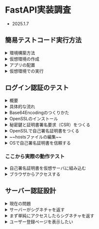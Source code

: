 
# FastAPI実装調査
- 2025.1.7

## 簡易テストコード実行方法

<details><summary>環境構築方法</summary>

### インストール
```bash
pip install fastapi uvicorn
```
</details>


<details><summary>仮想環境の作成</summary>

#### 仮想環境の作成

1. 実装調査パスを ```cmd``` で開く
```C:\Users\tensy\OneDrive\ドキュメント\okuma\お弁当注文システム\実装調査```
2. 仮想環境を作成
   ```python -m venv env```
</details>

<details><summary>アプリの配置</summary>

#### アプリの配置
3. 以下のappの含まれる```main.py```ファイルを配置する
```python
from fastapi import FastAPI

app = FastAPI()

@app.get("/")
def read_root():
    return {"message": "Hello World"}

@app.get("/items/{item_id}")
def read_item(item_id: int, q: str = None):
    return {"item_id": item_id, "q": q}
```
</details>

<details><summary>仮想環境での実行</summary>

#### 仮想環境での実行
4. 仮想環境をactivateする
   ```.\env\Scripts\activate```
5. コマンドプロンプトでサーバにプログラムをロードする。
   ```uvicorn main:app --reload```
6. ブラウザで URLに移動する。<br />
   ```http://127.0.0.1:8000```<br />
   ```http://127.0.0.1:8000/items/1?q=test```<br />
   ```http://127.0.0.1:8000/login/001?password=testPass```<br />
7. 終了する
    ```Ctrl + C```
8. 仮想環境を終了する
   ```deactivate```
</details>

## ログイン認証のテスト

<details><summary>概要</summary>

#### 概要
##### サーバーに毎回ログオン不要にするため、サーバーからシグネチャー(Base64Encodingの暗号化文字列)をもらい、それを使って毎回認証の代わりとする。
   1. ユーザーはNFCタグを読み込むと、初回の場合はユーザーIDを登録してサーバーから”シグネチャ”をもらう（シグネチャの中身はBase64Encode文字列）
   2. 2回目以降はそのシグネチャと注文件数でサーバーにアクセスすると注文になる。
   3. シグネチャが古くなると注文できなくなる。再度ユーザーIDで登録（期間延長）する。
   4. シグネチャーはCookieに保存する予定。
</details>

<details><summary>具体的な流れ</summary>

#### 具体的な流れ
- 登録URLと注文URLは兼用である。
- もし注文URLのみでシグネチャ無し
   - 初期登録画面もしくはユーザーログオン画面に遷移する。
- もし注文URL+シグネチャあり
   - 登録修正画面に遷移する。
- もし登録URL以外にアクセスする
   - アクセスエラーを表示する。
- 初期登録が正常に完了する
   - ユーザーにシグネチャを返す。
- ユーザーは自身のスマホに、シグネチャを保存する。

- 次回からユーザーは注文URLにユーザーのシグネチャと数量を付加してアクセスする。
- サーバーはシグネチャを検証する
   - シグネチャが正しくない
      - エラーを表示する。　
   - シグネチャが正しい
      - 正常な注文処理とする。
</details>

<details><summary>Base64Encodingのつくりかた</summary>

#### Base64Encodingのつくりかた
- ローカル環境ではOpenSSLで自己署名証明書を作る。
- これだけは必ず守るようにする！
   1. httpsを必ず使う
   2. 暗号化アルゴリズムをnone（署名なし）にしない
   3. トークンのライフサイクルをできるだけ適切にしてリフレッシュする
</details>

<details><summary>OpenSSLのインストール</summary>

#### ローカル環境にOpenSSLのインストール
1. [ガイドを読む](https://atmarkit.itmedia.co.jp/ait/articles/1601/29/news043.html)

2. [OpenSSLインストーラー x64 exe light](https://slproweb.com/products/Win32OpenSSL.html)

3. インストールの具体的な手順
[【Windows 10／11】WindowsにOpenSSL Ver.3をインストールして証明書を取り扱う）](https://atmarkit.itmedia.co.jp/ait/articles/2406/19/news033.html)

- ```winget search openssl```
- ```winget install ShiningLight.OpenSSL.Light```
- ```openssl version```
- ```winget list```
- OpenSSLの場所表示する
   - ```dir /a /s c:\openssl.exe```

4. Pathの設定
- ```Ctrl + R```
- ```SystemPropertiesAdvanced```
<!--
## 備考：OpenSSLで自己署名証明書が発行できるので、LetsEncryptの使用はやめた。
#### LetsEncryptの使用
##### Certbotのインストール(しかし自己署名には不要だった)
- LetsEncryptを使うが、アカウント作成は不要だが、certbotのインストールが必要。
- [Windows版Certbotのインストール手順](https://migi.me/memo/certbot-ssl-sakura/)

- certbotはwingetでインストールできた。
```winget install Certbot EFF.Certbot```<br><br>
```certbot certonly --manual -d ten-system.com -d ten-system.com -m 'k.okuma@ten-system.com' --agree-tos```<br>
```certbot --help```
<br><br>

- コマンドプロンプトで管理者で下記を実行する。<br>
```certbot certonly --manual -d ten-system.com -d ten-system.com -m 'k.okuma@ten-system.com' --agree-tos```
-->
</details>

<details><summary>秘密鍵と証明書署名要求（CSR）をつくる</summary>

#### 秘密鍵と証明書署名要求（CSR）をつくる

1. コマンドプロンプトで生成先に移動します。
2. 秘密鍵を生成します
   ```openssl genrsa -out private-key.pem 2048```
3. これで2048ビットの秘密鍵```private-key.pem```が生成されます。
4. 証明書署名要求（CSR）を作成
```openssl req -new -key private-key.pem -out csr.csr```
5. このコマンド実行後、色々入力後に秘密鍵とCSRファイルの両方が作成されます。
</details>

<details><summary>OpenSSLで自己署名証明書をつくる</summary>

#### OpenSSLで自己署名証明書をつくる

6. OpenSSLを使って、自己署名証明書の生成します。<br>
```openssl req -x509 -nodes -days 365 -newkey rsa:2048 -keyout my-local.key -out my-local.crt -subj "/C=JP/ST=Yamaguchi/L=Shimonoseki/O=Tensystem/OU=IT/CN=localhost"```
7. すると```my-local.key```と```my-local.crt```ができた。

</details>

<details><summary>~~hostsファイルの編集~~</summary>

### hostsファイルの編集
***- 注意：ここは自己署名証明書の生成でCN=localhostと指定してあるので、hostsの編集は不要。***
~~- メモ帳を管理者権限でhostsファイルを上書きします。~~
~~```スタートボタン押下　メモ帳の検索　右クリックして「管理者権限で実行」 ```~~
~~- hostsのパスを開きます~~
~~```C:\Windows\System32\drivers\etc\hosts```~~
~~- hostsファイルに以下を追記します。~~
~~```127.0.0.1  my-local.test```~~
~~- 必ず再起動します。~~
~~```ipconfig /flushdns```~~
</details>

<details><summary>OSで自己署名証明書を信頼する</summary>

#### OSで自己署名証明書を信頼する

8. 自己署名証明書を信頼する: 自己署名証明書をローカルの信頼済み証明書ストアに追加することで、この警告を回避できます。
   1. 証明書インストールウィザードを開く
      - my-local.crtをダブルクリックして、証明書のインストールをクリックします
   2. 保存場所を選びます
      - ローカルコンピューター > 次へ
   3. 証明書を配置します
      - 証明書を次のストアに配置する(P)
      - 参照（R）　>　信頼されたルート証明機関
</details>

### ここから実際の動作テスト

<details><summary>自己署名証明書を仮想サーバに組み込む</summary>

#### 自己署名証明書を仮想サーバに組み込む

9. activateする
   - ```.\env\Scripts\activate```
10. uvicornを使ってHTTPSサーバーを起動
   - 生成した証明書と秘密鍵を使用して、uvicornでHTTPSサーバーを起動します。
   - ```uvicorn main:app --host 0.0.0.0 --port 8000 --ssl-keyfile=./my-local.key --ssl-certfile=./my-local.crt```
</details>

<details><summary>ブラウザからアクセスする</summary>

11. ブラウザからアクセスする
   <!--[C:\Program Files (x86)\Microsoft\Edge\Application\msedge.exe]()
   [microsoft-edge:]()
   [Open Edge](microsoft-edge:https://www.example.com)-->
   1. ```https://localhost:8000```
   2. ブラウザでエラー```net::ERR_CERT_AUTHORITY_INVALID```になるので、詳細設定ボタンを押す
   3. ```このサーバーは localhost であることを証明できませんでした。セキュリティ証明書では、サブジェクトの別名が指定されていません。構成に誤りがあるか、接続が攻撃者によって妨害されている可能性があります。```のあと[Localhostにすすむ（安全ではありません）]()のリンクをクリックする。
   4. JSON文字列が表示されると成功です。
</details>


## サーバー認証設計
<details><summary>現在の問題</summary>

### 現在の問題
   1. スマホからサーバーにアクセスして、サーバーが独自のシグネチャを返せるか？
   2. シグネチャをどのようにしてスマホに保存するか？
   3. スマホの保存したシグネチャーをどうやってサーバーに送信するか？
</details>

<details><summary>サーバーがシグネチャを返す</summary>

### サーバーがシグネチャを返す
- スマホがサーバーにアクセスして
   1. https://localhost のみならば、登録ページでシグネチャを返す
   2. https://localhost + シグネチャ　ならば登録状況を確認するためユーザーポータルページ 
</details>

<details><summary>まず単純にアクセスしたらシグネチャを返す</summary>

#### まず単純にアクセスしたらシグネチャを返す
```python
# main.py を修正した
@app.get("/")
def read_root():
    # ここで単純に localhost にアクセスした場合
    return {"signature": "ここにBase64Encode文字列がズラズラと書いてある。"}
```
</details>

<details><summary>ユーザー登録ページを表示したい</summary>

#### ユーザー登録ページを表示したい
#####  まずページにアクセスすると、ユーザー登録画面になる。IDとパスワードを入力して、OKボタンを押すと乱数で生成したシグネチャー文字をindex.htmlの一部に表示したい。
1. まず、cryptographyライブラリをインストールします。<br>
```pip install cryptography```
2. コードを修正します
```python
from fastapi import FastAPI, Form
from fastapi.responses import HTMLResponse
import random
from cryptography.hazmat.primitives import hashes
from cryptography.hazmat.primitives.asymmetric import rsa, padding
from cryptography.hazmat.primitives import serialization

app = FastAPI()

# RSAキーの生成（実際のアプリケーションでは、キーの管理方法を適切にする必要があります）
private_key = rsa.generate_private_key(
    public_exponent=65537,
    key_size=2048
)
public_key = private_key.public_key()

@app.get("/", response_class=HTMLResponse)
async def read_root():
    return """
    <html>
        <head>
            <title>ここはユーザー登録ページです</title>
        </head>
        <body>
            <h1>こんにちは！</h1>
            <form action="/register" method="post">
                <label for="username">ID:</label><br>
                <input type="text" id="username" name="username"><br>
                <label for="password">パスワード:</label><br>
                <input type="password" id="password" name="password"><br>
                <input type="submit" value="OK">
            </form>
        </body>
    </html>
    """

@app.post("/register", response_class=HTMLResponse)
async def register(username: str = Form(...), password: str = Form(...)):
    # IDとパスワードに基づいて乱数を生成
    random_number = random.randint(1, 100)
    
    # 乱数に対するシグネチャーの生成
    message = str(random_number).encode()
    signature = private_key.sign(
        message,
        padding.PSS(
            mgf=padding.MGF1(hashes.SHA256()),
            salt_length=padding.PSS.MAX_LENGTH
        ),
        hashes.SHA256()
    )
    
    # シグネチャーを16進数で表示
    signature_hex = signature.hex()
    
    return f"""
    <html>
        <head>
            <title>登録完了</title>
        </head>
        <body>
            <h1>OKです</h1>
            <p>ユーザー登録が完了しました。</p>
            <p>生成された乱数: {random_number}</p>
            <p>生成されたシグネチャー: {signature_hex}</p>
        </body>
    </html>
    """

@app.get("/abc", response_class=HTMLResponse)
async def read_abc():
    return """
    <html>
        <head>
            <title>別のページ</title>
        </head>
        <body>
            <h1>こちらは別のページです</h1>
            <p>このページは「abc」にアクセスしたときに表示されます。</p>
        </body>
    </html>
    """

# 他のモジュールでの誤使用を防ぐ
if __name__ == "__main__":
    import uvicorn
    uvicorn.run(app, host="127.0.0.1", port=8000)
```
<details><summary>ユーザー登録ページを表示したい</summary>

#### ユーザー登録ページを表示したい
#####  まずページにアクセスすると、

</details>




<details><summary>備考</summary>

## 備考
- k.okuma@ten-system.com
- https://ten-system.com/index.html
</details>

以上

